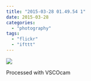 ```yaml
---
title: "2015-03-28 01.49.54 1"
date: 2015-03-28
categories: 
  - "photography"
tags: 
  - "flickr"
  - "ifttt"
---
```


![](https://farm8.staticflickr.com/7614/16772161118_e618877882_b.jpg)  

Processed with VSCOcam
